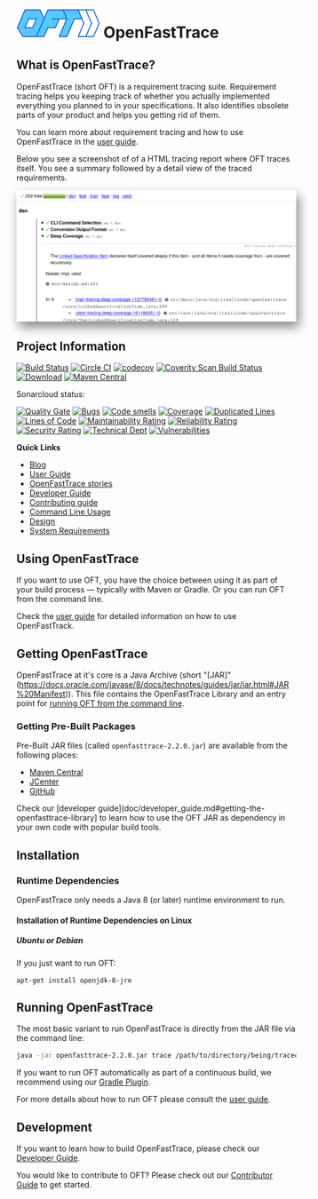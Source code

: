 # <img src="src/main/resources/openfasttrace_logo.svg" alt="OFT logo" width="150"/> OpenFastTrace

## What is OpenFastTrace?

OpenFastTrace (short OFT) is a requirement tracing suite. Requirement tracing helps you keeping track of whether you actually implemented everything you planned to in your specifications. It also identifies obsolete parts of your product and helps you getting rid of them.

You can learn more about requirement tracing and how to use OpenFastTrace in the [user guide](doc/user_guide.md).

Below you see a screenshot of of a HTML tracing report where OFT traces itself. You see a summary followed by a detail view of the traced requirements. 

<img src="doc/images/oft_screenshot_tracing_report.png" style="box-shadow: 5px 10px 18px #888888;" alt="OFT HTML tracing report">

## Project Information

[![Build Status](https://travis-ci.org/itsallcode/openfasttrace.svg)](https://travis-ci.org/itsallcode/openfasttrace)
[![Circle CI](https://circleci.com/gh/itsallcode/openfasttrace.svg?style=svg)](https://circleci.com/gh/itsallcode/openfasttrace)
[![codecov](https://codecov.io/gh/itsallcode/openfasttrace/branch/develop/graph/badge.svg)](https://codecov.io/gh/itsallcode/openfasttrace)
[![Coverity Scan Build Status](https://scan.coverity.com/projects/14936/badge.svg)](https://scan.coverity.com/projects/itsallcode-openfasttrace)
[![Download](https://api.bintray.com/packages/itsallcode/itsallcode/openfasttrace/images/download.svg)](https://bintray.com/itsallcode/itsallcode/openfasttrace/_latestVersion)
[![Maven Central](https://img.shields.io/maven-central/v/org.itsallcode/openfasttrace.svg?label=Maven%20Central)](http://search.maven.org/#search%7Cga%7C1%7Cg%3A%22org.itsallcode%22%20a%3A%22openfasttrace%22)

Sonarcloud status:

[![Quality Gate](https://sonarcloud.io/api/project_badges/measure?project=org.itsallcode%3Aopenfasttrace&metric=alert_status)](https://sonarcloud.io/dashboard?id=org.itsallcode%3Aopenfasttrace)
[![Bugs](https://sonarcloud.io/api/project_badges/measure?project=org.itsallcode%3Aopenfasttrace&metric=bugs)](https://sonarcloud.io/dashboard?id=org.itsallcode%3Aopenfasttrace)
[![Code smells](https://sonarcloud.io/api/project_badges/measure?project=org.itsallcode%3Aopenfasttrace&metric=code_smells)](https://sonarcloud.io/dashboard?id=org.itsallcode%3Aopenfasttrace)
[![Coverage](https://sonarcloud.io/api/project_badges/measure?project=org.itsallcode%3Aopenfasttrace&metric=coverage)](https://sonarcloud.io/dashboard?id=org.itsallcode%3Aopenfasttrace)
[![Duplicated Lines](https://sonarcloud.io/api/project_badges/measure?project=org.itsallcode%3Aopenfasttrace&metric=duplicated_lines_density)](https://sonarcloud.io/dashboard?id=org.itsallcode%3Aopenfasttrace)
[![Lines of Code](https://sonarcloud.io/api/project_badges/measure?project=org.itsallcode%3Aopenfasttrace&metric=ncloc)](https://sonarcloud.io/dashboard?id=org.itsallcode%3Aopenfasttrace)
[![Maintainability Rating](https://sonarcloud.io/api/project_badges/measure?project=org.itsallcode%3Aopenfasttrace&metric=sqale_rating)](https://sonarcloud.io/dashboard?id=org.itsallcode%3Aopenfasttrace)
[![Reliability Rating](https://sonarcloud.io/api/project_badges/measure?project=org.itsallcode%3Aopenfasttrace&metric=reliability_rating)](https://sonarcloud.io/dashboard?id=org.itsallcode%3Aopenfasttrace)
[![Security Rating](https://sonarcloud.io/api/project_badges/measure?project=org.itsallcode%3Aopenfasttrace&metric=security_rating)](https://sonarcloud.io/dashboard?id=org.itsallcode%3Aopenfasttrace)
[![Technical Dept](https://sonarcloud.io/api/project_badges/measure?project=org.itsallcode%3Aopenfasttrace&metric=sqale_index)](https://sonarcloud.io/dashboard?id=org.itsallcode%3Aopenfasttrace)
[![Vulnerabilities](https://sonarcloud.io/api/project_badges/measure?project=org.itsallcode%3Aopenfasttrace&metric=vulnerabilities)](https://sonarcloud.io/dashboard?id=org.itsallcode%3Aopenfasttrace)

**Quick Links**

* [Blog](https://blog.itsallcode.org/)
* [User Guide](doc/user_guide.md)
* [OpenFastTrace stories](https://github.com/itsallcode/openfasttrace/wiki/OFT-Stories)
* [Developer Guide](doc/developer_guide.md)
* [Contributing guide](CONTRIBUTING.md)
* [Command Line Usage](doc/usage.txt)
* [Design](doc/design.md)
* [System Requirements](doc/system_requirements.md)

## Using OpenFastTrace

If you want to use OFT, you have the choice between using it as part of your build process &mdash; typically with Maven or Gradle. Or you can run OFT from the command line.

Check the [user guide](doc/user_guide.md) for detailed information on how to use OpenFastTrack.

## Getting OpenFastTrace

OpenFastTrace at it's core is a Java Archive (short "[JAR]"(https://docs.oracle.com/javase/8/docs/technotes/guides/jar/jar.html#JAR%20Manifest)). This file contains the OpenFastTrace Library and an entry point for [running OFT from the command line](#running-openfasttrace).

### Getting Pre-Built Packages

Pre-Built JAR files (called `openfasttrace-2.2.0.jar`) are available from the following places:

* [Maven Central](https://repo1.maven.org/maven2/org/itsallcode/openfasttrace/2.2.0/openfasttrace-2.2.0.jar)
* [JCenter](https://jcenter.bintray.com/org/itsallcode/openfasttrace/2.2.0/openfasttrace-2.2.0.jar)
* [GitHub](https://github.com/itsallcode/openfasttrace/releases/download/2.2.0/openfasttrace-2.2.0.jar)
 
Check our [developer guide](doc/developer_guide.md#getting-the-openfasttrace-library] to learn how to use the OFT JAR as dependency in your own code with popular build tools.

## Installation

### Runtime Dependencies

OpenFastTrace only needs a Java 8 (or later) runtime environment to run.

#### Installation of Runtime Dependencies on Linux

##### Ubuntu or Debian

If you just want to run OFT:

    apt-get install openjdk-8-jre

## Running OpenFastTrace

The most basic variant to run OpenFastTrace is directly from the JAR file via the command line:

```bash
java -jar openfasttrace-2.2.0.jar trace /path/to/directory/being/traced
```

If you want to run OFT automatically as part of a continuous build, we recommend using our [Gradle Plugin](https://github.com/itsallcode/openfasttrace-gradle).

For more details about how to run OFT please consult the [user guide](doc/user_guide.md).

## Development

If you want to learn how to build OpenFastTrace, please check our [Developer Guide](doc/developer_guide.md).

You would like to contribute to OFT? Please check out our [Contributor Guide](CONTRIBUTION.md) to get started. 